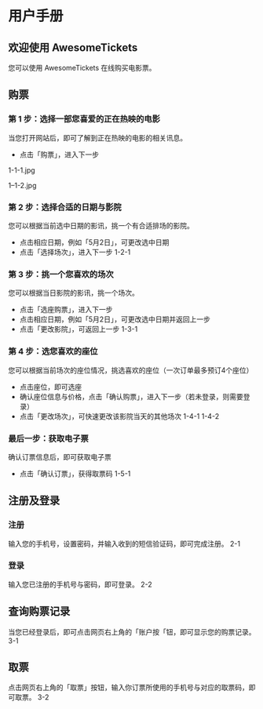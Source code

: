 # 用户手册

## 欢迎使用 AwesomeTickets
您可以使用 AwesomeTickets 在线购买电影票。

## 购票


### 第 1 步：选择一部您喜爱的正在热映的电影
当您打开网站后，即可了解到正在热映的电影的相关讯息。
- 点击「购票」，进入下一步

1-1-1.jpg

1–1-2.jpg

### 第 2 步：选择合适的日期与影院
您可以根据当前选中日期的影讯，挑一个有合适排场的影院。
- 点击相应日期，例如「5月2日」，可更改选中日期
- 点击「选择场次」，进入下一步
1-2-1

### 第 3 步：挑一个您喜欢的场次
您可以根据当日影院的影讯，挑一个场次。
- 点击「选座购票」，进入下一步
- 点击相应日期，例如「5月2日」，可更改选中日期并返回上一步
- 点击「更改影院」，可返回上一步
1-3-1

### 第 4 步：选您喜欢的座位
您可以根据当前场次的座位情况，挑选喜欢的座位（一次订单最多预订4个座位）
- 点击座位，即可选座
- 确认座位信息与价格，点击「确认购票」，进入下一步（若未登录，则需要登录）
- 点击「更改场次」，可快速更改该影院当天的其他场次
1-4-1
1-4-2

### 最后一步：获取电子票
确认订票信息后，即可获取电子票
- 点击「确认订票」，获得取票码
1-5-1

## 注册及登录
### 注册
输入您的手机号，设置密码，并输入收到的短信验证码，即可完成注册。
2-1

### 登录
输入您已注册的手机号与密码，即可登录。
2-2

## 查询购票记录
当您已经登录后，即可点击网页右上角的「账户按「钮，即可显示您的购票记录。
3-1

## 取票
点击网页右上角的「取票」按钮，输入你订票所使用的手机号与对应的取票码，即可取票。
3-2
